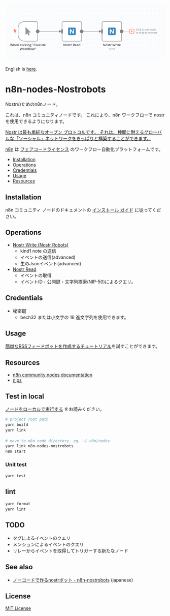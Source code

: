 <img src="./assets/top-image.png" width=600px height=auto />

English is [here](./README.md).

# n8n-nodes-Nostrobots

Nostrのためのn8nノード。

これは、n8n コミュニティノードです。 これにより、n8n ワークフローで nostr を使用できるようになります。

[Nostr は最も単純なオープン プロトコルです。 それは、検閲に耐えるグローバルな「ソーシャル」ネットワークをきっぱりと構築することができます。](https://github.com/nostr-protocol/nostr)


[n8n](https://n8n.io/) は [フェアコードライセンス](https://docs.n8n.io/reference/license/) のワークフロー自動化プラットフォームです。

* [Installation](#installation)
* [Operations](#operations)
* [Credentials](#credentials)
* [Usage](#usage)
* [Resources](#resources)

## Installation

n8n コミュニティ ノードのドキュメントの [インストール ガイド](https://docs.n8n.io/integrations/community-nodes/installation/) に従ってください。

## Operations

- [Nostr Write (Nostr Robots)](./doc/write-ja.md)
  - kind1 note の送信
  - イベントの送信(advanced)
  - 生のJsonイベント(advanced)
- [Nostr Read](./doc/read-ja.md)
  - イベントの取得
  - イベントID・公開鍵・文字列検索(NIP-50)によるクエリ。

## Credentials

- 秘密鍵
   - bech32 または小文字の 16 進文字列を使用できます。

## Usage

[簡単なRSSフィードボットを作成するチュートリアル](./doc//rss-feed-bot-ja.md)を試すことができます。

## Resources

* [n8n community nodes documentation](https://docs.n8n.io/integrations/community-nodes/)
* [nips](https://github.com/nostr-protocol/nips#nips)


## Test in local


[ノードをローカルで実行する](https://docs.n8n.io/integrations/creating-nodes/test/run-node-locally/#run-your-node-locally) をお読みください。

``` sh
# project root path
yarn build
yarn link

# move to n8n node directory. eg. ~/.n8n/nodes
yarn link n8n-nodes-nostrobots
n8n start
```

### Unit test

``` sh
yarn test
```

## lint

``` sh
yarn format
yarn lint
```

## TODO

- タグによるイベントのクエリ
- メンションによるイベントのクエリ
- リレーからイベントを取得してトリガーする新たなノード

## See also

- [ノーコードで作るnostrボット - n8n-nostrobots](https://habla.news/u/ocknamo@ocknamo.com/1702402471044) (japanese)

## License

[MIT License](LICENSE.md)
